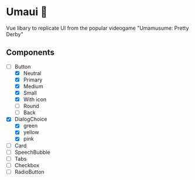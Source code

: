 # Umaui 🐎

Vue libary to replicate UI from the popular videogame "Umamusume: Pretty Derby"

## Components

- [ ] Button
  - [x] Neutral
  - [x] Primary
  - [x] Medium
  - [x] Small
  - [x] With icon
  - [ ] Round
  - [ ] Back
- [x] DialogChoice
  - [x] green
  - [x] yellow
  - [x] pink
- [ ] Card
- [ ] SpeechBubble
- [ ] Tabs
- [ ] Checkbox
- [ ] RadioButton
